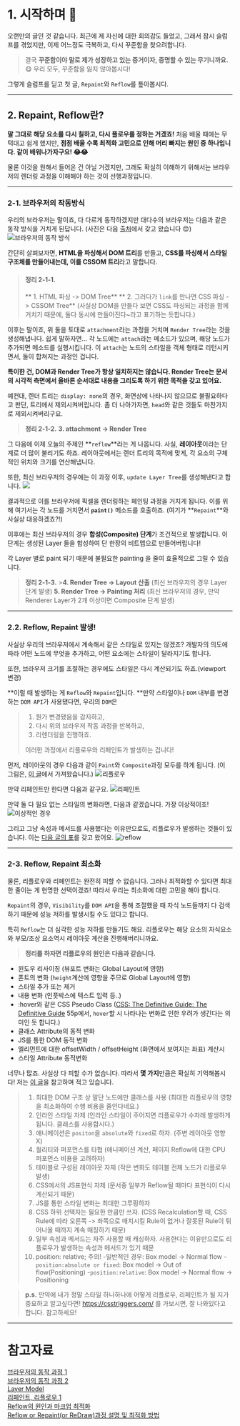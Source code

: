 # 1. 시작하며 👏

오랜만의 글인 것 같습니다.
최근에 제 자신에 대한 회의감도 들었고, 그래서 잠시 슬럼프를 겪었지만, 이제 어느정도 극복하고, 다시 꾸준함을 찾으려합니다.

> 결국 **꾸준함이야 말로 제가 성장하고 있는 증거이자, 증명할 수 있는 무기니까요.** 😋
> 우리 모두, 꾸준함을 잃지 않아봅시다!

그렇게 슬럼프를 딛고 첫 글, `Repaint`와 `Reflow`를 톺아봅시다.

---

## 2. Repaint, Reflow란?

**말 그대로 해당 요소를 다시 칠하고, 다시 플로우를 정하는 거겠죠!**
처음 배울 때에는 무턱대고 쉽게 했지만, **점점 배울 수록 최적화 고민으로 인해 머리 빠지는 원인 중 하나입니다. 같이 배워나가자구요! 😂😂**

물론 이것을 원해서 들어온 건 아닐 거겠지만, 그래도 확실히 이해하기 위해서는 브라우저의 렌더링 과정을 이해해야 하는 것이 선행과정입니다.

---

### 2-1. 브라우저의 작동방식

우리의 브라우저는 말이죠, 다 다르게 동작하겠지만 대다수의 브라우저는 다음과 같은 동작 방식을 거치게 된답니다.
(사진은 다음 [출처](http://www.phpied.com/files/reflow/render.png)에서 갖고 왔습니다 😊)
![브라우저의 동작 방식](http://www.phpied.com/files/reflow/render.png)

간단히 살펴보자면, **HTML을 파싱해서 DOM 트리**를 만들고,
**CSS를 파싱해서 스타일 구조체를 만들어내는데, 이를 CSSOM 트리**라고 말합니다.

> #### 정리 2-1-1.
>
> ** 1. HTML 파싱 -> DOM Tree**
> ** 2. 그러다가 `link`를 만나면 CSS 파싱 -> CSSOM Tree**
> (사실상 DOM을 만들다 보면 CSS도 파싱되는 과정을 함께 거치기 때문에, 둘다 동시에 만들어진다~라고 표기하는 듯합니다.)

이후는 말이죠, 위 둘을 토대로 `attachment`라는 과정을 거치며 `Render Tree`라는 것을 생성해냅니다. 쉽게 말하자면... 각 노드에는 `attach`라는 메소드가 있으며, 해당 노드가 추가되면 메소드를 실행시킵니다. 이 `attach`는 노드의 스타일을 객체 형태로 리턴시키면서, 둘이 합쳐지는 과정인 겁니다.

**특이한 건, DOM과 Render Tree가 항상 일치하지는 않습니다.
Render Tree는 문서의 시각적 측면에서 올바른 순서대로 내용을 그리도록 하기 위한 목적을 갖고 있어요.**

예컨대, 렌더 트리는 `display: none`의 경우, 화면상에 나타나지 않으므로 불필요하다고 판단, 트리에서 제외시켜버립니다.
좀 더 나아가자면, `head`와 같은 것들도 마찬가지로 제외시켜버리구요.

> **정리 2-1-2.**
> **3. attachment -> Render Tree**

그 다음에 이제 오늘의 주제인 **`reflow`**라는 게 나옵니다. 사실, **레이아웃**이라는 단계로 더 많이 불리기도 하죠. 레이아웃에서는 렌더 트리의 목적에 맞게, 각 요소의 구체적인 위치와 크기를 연산해냅니다.

또한, 최신 브라우저의 경우에는 이 과정 이후, `update Layer Tree`를 생성해낸다고 합니다.
![](https://images.velog.io/images/young_pallete/post/7eb3e001-3997-49eb-9aa3-98efebf94f03/image.png)

결과적으로 이를 브라우저에 픽셀을 렌더링하는 페인팅 과정을 거치게 됩니다. 이를 위해 여기서는 각 노드를 거치면서 **`paint()`** 메소드를 호출하죠. (여기가 **`Repaint`**와 사실상 대응하겠죠?!)

이후에는 최신 브라우저의 경우 **합성(Composite) 단계**가 조건적으로 발생합니다. 이 단계는 생성된 Layer 들을 합성하여 단 한장의 비트맵으로 만들어버립니다!

각 Layer 별로 paint 되기 때문에 불필요한 painting 을 줄여 효율적으로 그릴 수 있습니다.

> **정리 2-1-3.** >**4. Render Tree -> Layout 산출**
> (최신 브라우저의 경우 Layer 단계 발생)
> **5. Render Tree -> Painting 처리**
> (최신 브라우저의 경우, 만약 Renderer Layer가 2개 이상이면 Composite 단계 발생)

---

### 2.2. Reflow, Repaint 발생!

사실상 우리의 브라우저에서 계속해서 같은 스타일로 있지는 않겠죠?
개발자의 의도에 따라 어떤 노드에 무엇을 추가하고, 어떤 요소에는 스타일이 달라지기도 합니다.

또한, 브라우저 크기를 조절하는 경우에도 스타일은 다시 계산되기도 하죠.(viewport 변경)

**이럴 때 발생하는 게 `Reflow`와 `Repaint`입니다.
**만약 스타일이나 `DOM` 내부를 변경하는 `DOM API`가 사용됐다면, 우리의 `DOM`은

> 1. 뭔가 변경됐음을 감지하고,
> 2. 다시 위의 브라우저 작동 과정을 반복하고,
> 3. 리렌더링을 진행하죠.
>
> 이러한 과정에서 리플로우와 리페인트가 발생하는 겁니다!

먼저, 레이아웃의 경우 다음과 같이 `Paint`와 `Composite`과정 모두를 하게 됩니다. (이 그림은, [이 글](https://cresumerjang.github.io/2019/06/24/critical-rendering-path/)에서 가져왔습니다.)
![리플로우](https://developers.google.com/web/fundamentals/performance/rendering/images/intro/frame-full.jpg)

만약 리페인트만 한다면 다음과 같구요.
![리페인트](https://developers.google.com/web/fundamentals/performance/rendering/images/intro/frame-no-layout.jpg)

만약 둘 다 필요 없는 스타일의 변화라면, 다음과 같겠습니다. 가장 이상적이죠!
![이상적인 경우](https://developers.google.com/web/fundamentals/performance/rendering/images/intro/frame-no-layout-paint.jpg)

그리고 그냥 속성과 메서드를 사용했다는 이유만으로도, 리플로우가 발생하는 것들이 있습니다. 이는 [다음 글의 표](https://12bme.tistory.com/140)를 갖고 왔어요.
![reflow](https://images.velog.io/images/young_pallete/post/b76b43f2-ee8a-4baa-930e-99912eac7d3c/image.png)

---

### 2-3. Reflow, Repaint 최소화

물론, 리플로우와 리페인트는 완전히 피할 수 없습니다. 그러나 최적화할 수 있다면 최대한 줄이는 게 현명한 선택이겠죠! 따라서 우리는 최소화에 대한 고민을 해야 합니다.

`Repaint`의 경우, `Visibility`를 `DOM API`을 통해 조절했을 때 자식 노드들까지 다 검색하기 때문에 성능 저하를 발생시킬 수도 있다고 합니다.

특히 `Reflow`는 더 심각한 성능 저하를 만들기도 해요. 리플로우는 해당 요소의 자식요소와 부모/조상 요소역시 레이아웃 계산을 진행해버리니까요.

> **정리를 하자면 리플로우의 원인은 다음과 같습니다.**

- 윈도우 리사이징 (뷰포트 변화는 Global Layout에 영향)
- 폰트의 변화 (`height`계산에 영향을 주므로 Global Layout에 영향)
- 스타일 추가 또는 제거
- 내용 변화 (인풋박스에 텍스트 입력 등..)
- :hover와 같은 CSS Pseudo Class
  ([CSS: The Definitive Guide: The Definitive Guide](https://books.google.co.kr/books?id=rdtCRLXAL78C&pg=PA55&lpg=PA55&dq=hover+reflow&source=bl&ots=mWTSkd06-s&sig=ACfU3U2Q41GoWAQUmfrIyGvwjpxEi9ptIQ&hl=ko&sa=X&ved=2ahUKEwjUprCypK3xAhUkLqYKHS8YCeQQ6AEwCXoECAYQAw#v=onepage&q=hover%20reflow&f=false) 55p에서, `hover`할 시 나타나는 변화로 인한 우려가 생긴다는 의미인 듯 합니다.)
- 클래스 Attribute의 동적 변화
- JS를 통한 DOM 동적 변화
- 엘리먼트에 대한 offsetWidth / offsetHeight (화면에서 보여지는 좌표) 계산시
- 스타일 Attribute 동적변화

너무나 많죠. 사실상 다 피할 수가 없습니다. 따라서 **몇 가지**만큼은 확실히 기억해봅시다! 저는 [이 글](https://lists.w3.org/Archives/Public/public-html-ig-ko/2011Sep/att-0031/Reflow_____________________________Tip.pdf)을 참고하며 적고 있습니다.

> 1.  최대한 DOM 구조 상 말단 노드에만 클래스를 사용
>     (최대한 리플로우의 영향을 최소화하여 수행 비용을 줄인다네요.)
> 2.  인라인 스타일 자제
>     (인라인 스타일이 주어지면 리플로우가 수차례 발생하게 됩니다. 클래스를 사용합시다.)
> 3.  애니메이션은 `positon`을 `absolute`와 `fixed`로 하자.
>     (주변 레이아웃 영향 X)
> 4.  퀄리티와 퍼포먼스를 타협
>     (애니메이션 계산, 페이지 Reflow에 대한 CPU 퍼포먼스 비용을 고려하자)
> 5.  테이블로 구성된 레이아웃 자제 (작은 변화도 테이블 전체 노드가 리플로우 발생)
> 6.  CSS에서의 JS표현식 자제 (문서중 일부가 Reflow될
>     때마다 표현식이 다시계산되기 때문)
> 7.  JS를 통한 스타일 변화는 최대한 그루핑하자
> 8.  CSS 하위 선택자는 필요한 만큼만 쓰자. (CSS Recalculation할 때, CSS Rule에 따라 오른쪽 -> 좌쪽으로 매치시킬 Rule이 없거나 잘못된 Rule이 튀어나올 때까지 계속 매칭하기 때문)
> 9.  일부 속성과 메서드는 자주 사용할 때 캐싱하자.
>     사용한다는 이유만으로도 리플로우가 발생하는 속성과 메서드가 있기 때문
> 10. position: relative; 주의! -일반적인 경우: Box model → Normal flow -`position:absolute or fixed`: Box model → Out of flow(Positioning) -`position:relative`: Box model → Normal flow → Positioning

> **p.s.**
> 만약에 내가 정말 스타일 하나하나에 어떻게 리플로우, 리페인트가 될 지가 중요하고 알고싶다면! https://csstriggers.com/ 를 가보시면, 잘 나와있다고 합니다. 참고하세요!

---

# 참고자료

[브라우저의 동작 과정 1](https://12bme.tistory.com/140)  
[브라우저의 동작 과정 2](https://velog.io/@gga01075/%EB%B8%8C%EB%9D%BC%EC%9A%B0%EC%A0%80%EC%9D%98-%EB%8F%99%EC%9E%91%EA%B3%BC%EC%A0%95)  
[Layer Model](https://github.com/im-d-team/Dev-Docs/blob/master/Browser/Layer_Model.md)  
[리페인트, 리플로우 1](https://www.phpied.com/rendering-repaint-reflowrelayout-restyle/)  
[Reflow의 원인과 마크업 최적화](https://lists.w3.org/Archives/Public/public-html-ig-ko/2011Sep/att-0031/Reflow_____________________________Tip.pdf)  
[Reflow or Repaint(or ReDraw)과정 설명 및 최적화 방법](https://webclub.tistory.com/346)
